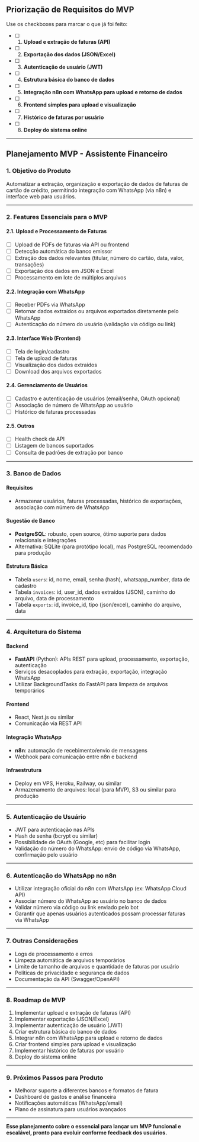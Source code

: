 ## Priorização de Requisitos do MVP

Use os checkboxes para marcar o que já foi feito:

- [ ] 1. **Upload e extração de faturas (API)**
- [ ] 2. **Exportação dos dados (JSON/Excel)**
- [ ] 3. **Autenticação de usuário (JWT)**
- [ ] 4. **Estrutura básica do banco de dados**
- [ ] 5. **Integração n8n com WhatsApp para upload e retorno de dados**
- [ ] 6. **Frontend simples para upload e visualização**
- [ ] 7. **Histórico de faturas por usuário**
- [ ] 8. **Deploy do sistema online**

---

## Planejamento MVP - Assistente Financeiro

### 1. Objetivo do Produto
Automatizar a extração, organização e exportação de dados de faturas de cartão de crédito, permitindo integração com WhatsApp (via n8n) e interface web para usuários.

---

### 2. Features Essenciais para o MVP

#### 2.1. Upload e Processamento de Faturas
- [ ] Upload de PDFs de faturas via API ou frontend
- [ ]  Detecção automática do banco emissor
- [ ] Extração dos dados relevantes (titular, número do cartão, data, valor, transações)
- [ ] Exportação dos dados em JSON e Excel
- [ ] Processamento em lote de múltiplos arquivos

#### 2.2. Integração com WhatsApp
- [ ] Receber PDFs via WhatsApp
- [ ] Retornar dados extraídos ou arquivos exportados diretamente pelo WhatsApp
- [ ] Autenticação do número do usuário (validação via código ou link)

#### 2.3. Interface Web (Frontend)
- [ ] Tela de login/cadastro
- [ ] Tela de upload de faturas
- [ ] Visualização dos dados extraídos
- [ ] Download dos arquivos exportados

#### 2.4. Gerenciamento de Usuários
- [ ] Cadastro e autenticação de usuários (email/senha, OAuth opcional)
- [ ] Associação de número de WhatsApp ao usuário
- [ ] Histórico de faturas processadas

#### 2.5. Outros
- [ ] Health check da API
- [ ] Listagem de bancos suportados
- [ ] Consulta de padrões de extração por banco

---

### 3. Banco de Dados

#### Requisitos
- Armazenar usuários, faturas processadas, histórico de exportações, associação com número de WhatsApp

#### Sugestão de Banco
- **PostgreSQL**: robusto, open source, ótimo suporte para dados relacionais e integrações
- Alternativa: SQLite (para protótipo local), mas PostgreSQL recomendado para produção

#### Estrutura Básica
- Tabela `users`: id, nome, email, senha (hash), whatsapp_number, data de cadastro
- Tabela `invoices`: id, user_id, dados extraídos (JSON), caminho do arquivo, data de processamento
- Tabela `exports`: id, invoice_id, tipo (json/excel), caminho do arquivo, data

---

### 4. Arquitetura do Sistema

#### Backend
- **FastAPI** (Python): APIs REST para upload, processamento, exportação, autenticação
- Serviços desacoplados para extração, exportação, integração WhatsApp
- Utilizar BackgroundTasks do FastAPI para limpeza de arquivos temporários

#### Frontend
- React, Next.js ou similar
- Comunicação via REST API

#### Integração WhatsApp
- **n8n**: automação de recebimento/envio de mensagens
- Webhook para comunicação entre n8n e backend

#### Infraestrutura
- Deploy em VPS, Heroku, Railway, ou similar
- Armazenamento de arquivos: local (para MVP), S3 ou similar para produção

---

### 5. Autenticação de Usuário

- JWT para autenticação nas APIs
- Hash de senha (bcrypt ou similar)
- Possibilidade de OAuth (Google, etc) para facilitar login
- Validação do número do WhatsApp: envio de código via WhatsApp, confirmação pelo usuário

---

### 6. Autenticação do WhatsApp no n8n

- Utilizar integração oficial do n8n com WhatsApp (ex: WhatsApp Cloud API)
- Associar número do WhatsApp ao usuário no banco de dados
- Validar número via código ou link enviado pelo bot
- Garantir que apenas usuários autenticados possam processar faturas via WhatsApp

---

### 7. Outras Considerações

- Logs de processamento e erros
- Limpeza automática de arquivos temporários
- Limite de tamanho de arquivos e quantidade de faturas por usuário
- Políticas de privacidade e segurança de dados
- Documentação da API (Swagger/OpenAPI)

---

### 8. Roadmap de MVP

1. Implementar upload e extração de faturas (API)
2. Implementar exportação (JSON/Excel)
3. Implementar autenticação de usuário (JWT)
4. Criar estrutura básica do banco de dados
5. Integrar n8n com WhatsApp para upload e retorno de dados
6. Criar frontend simples para upload e visualização
7. Implementar histórico de faturas por usuário
8. Deploy do sistema online

---

### 9. Próximos Passos para Produto

- Melhorar suporte a diferentes bancos e formatos de fatura
- Dashboard de gastos e análise financeira
- Notificações automáticas (WhatsApp/email)
- Plano de assinatura para usuários avançados

---

**Esse planejamento cobre o essencial para lançar um MVP funcional e escalável, pronto para evoluir conforme feedback dos usuários.**
